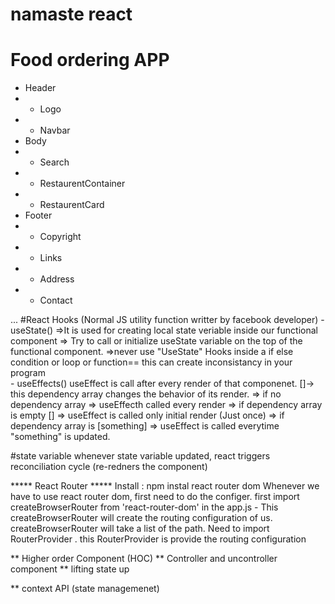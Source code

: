 # namaste react

# Food ordering APP

* Header
* - Logo
* - Navbar
* Body
*  - Search
*  - RestaurentContainer
*    - RestaurentCard
* Footer
*  - Copyright
*  - Links
*  - Address
*  - Contact

...
#React Hooks
(Normal JS utility function writter by facebook developer)
    - useState()
        =>It is used for creating local state veriable inside our functional component
        => Try to call or initialize useState variable on the top of the functional component.
        =>never use "UseState" Hooks inside a if else condition or loop or function== this can create inconsistancy in your program  
    - useEffects()
        useEffect is call after every render of that componenet.
        []-> this dependency array changes the behavior of its render.
        => if no dependency array => useEffecth called every render
        => if dependency array is empty [] => useEffect is called only initial render (Just once) 
        => if dependency array is [something] => useEffect is called everytime "something" is updated.

#state variable
whenever state variable updated, react triggers reconciliation cycle (re-redners the component)


***** React Router *****
Install : npm instal react router dom
Whenever we have to use react router dom, first need to do the configer.
    first import createBrowserRouter from 'react-router-dom' in the app.js - This createBrowserRouter will create the routing configuration of us. 
    createBrowserRouter will take a list of the path.
    Need to import RouterProvider . this RouterProvider is provide the routing configuration

** Higher order Component (HOC)
** Controller and uncontroller component
** lifting state up

** context API (state managemenet)